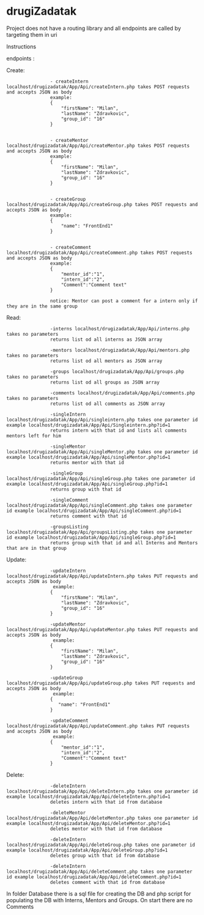 # drugiZadatak

Project does not have a routing library and all endpoints are called by targeting them in uri

Instructions

 endpoints : 


 Create:
                    
                    - createIntern localhost/drugizadatak/App/Api/createIntern.php takes POST requests and accepts JSON as body
                    example:
                    {
                        "firstName": "Milan",
                        "lastName": "Zdravkovic",
                        "group_id": "16"
                    }
                    
                    
                    - createMentor localhost/drugizadatak/App/Api/createMentor.php takes POST requests and accepts JSON as body
                    example:
                    {
                        "firstName": "Milan",
                        "lastName": "Zdravkovic",
                        "group_id": "16"
                    }
                    
                    
                    - createGroup localhost/drugizadatak/App/Api/createGroup.php takes POST requests and accepts JSON as body
                    example:
                    {
                        "name": "FrontEnd1"
                    }
                    
                    
                    - createComment localhost/drugizadatak/App/Api/createComment.php takes POST requests and accepts JSON as body
                    example:
                    {
                        "mentor_id":"1",
                        "intern_id":"2",
                        "Comment":"Comment text"
                    }
                    
                    notice: Mentor can post a comment for a intern only if they are in the same group

Read:
                   
                    -interns localhost/drugizadatak/App/Api/interns.php takes no parameters
                    returns list od all interns as JSON array

                    -mentors localhost/drugizadatak/App/Api/mentors.php takes no parameters
                    returns list od all mentors as JSON array

                    -groups localhost/drugizadatak/App/Api/groups.php takes no parameters
                    returns list od all groups as JSON array
                    
                    -comments localhost/drugizadatak/App/Api/comments.php takes no parameters
                    returns list od all comments as JSON array

                    -singleIntern localhost/drugizadatak/App/Api/singleintern.php takes one parameter id example localhost/drugizadatak/App/Api/Singleintern.php?id=1
                    returns intern with that id and lists all comments mentors left for him

                    -singleMentor localhost/drugizadatak/App/Api/singleMentor.php takes one parameter id example localhost/drugizadatak/App/Api/singleMentor.php?id=1
                    returns mentor with that id

                    -singleGroup localhost/drugizadatak/App/Api/singleGroup.php takes one parameter id example localhost/drugizadatak/App/Api/singleGroup.php?id=1
                    returns group with that id

                    -singleComment localhost/drugizadatak/App/Api/singleComment.php takes one parameter id example localhost/drugizadatak/App/Api/singleComment.php?id=1
                    returns comment with that id
                    
                    -groupsListing localhost/drugizadatak/App/Api/groupsListing.php takes one parameter id example localhost/drugizadatak/App/Api/singleGroup.php?id=1
                    returns group with that id and all Interns and Mentors that are in that group

Update:
                    
                    -updateIntern localhost/drugizadatak/App/Api/updateIntern.php takes PUT requests and accepts JSON as body
                     example:
                    {
                        "firstName": "Milan",
                        "lastName": "Zdravkovic",
                        "group_id": "16"
                    }
                    
                    -updateMentor localhost/drugizadatak/App/Api/updateMentor.php takes PUT requests and accepts JSON as body
                     example:
                    {
                        "firstName": "Milan",
                        "lastName": "Zdravkovic",
                        "group_id": "16"
                    }
                    
                    -updateGroup localhost/drugizadatak/App/Api/updateGroup.php takes PUT requests and accepts JSON as body
                     example:
                    {
                       "name": "FrontEnd1"
                    }
                    
                    -updateComment localhost/drugizadatak/App/Api/updateComment.php takes PUT requests and accepts JSON as body
                     example:
                    {
                        "mentor_id":"1",
                        "intern_id":"2",
                        "Comment":"Comment text"
                    }

Delete:
                    
                    -deleteIntern localhost/drugizadatak/App/Api/deleteIntern.php takes one parameter id example localhost/drugizadatak/App/Api/deleteIntern.php?id=1
                    deletes intern with that id from database

                    -deleteMentor localhost/drugizadatak/App/Api/deleteMentor.php takes one parameter id example localhost/drugizadatak/App/Api/deleteMentor.php?id=1
                    deletes mentor with that id from database

                    -deleteIntern localhost/drugizadatak/App/Api/deleteGroup.php takes one parameter id example localhost/drugizadatak/App/Api/deleteGroup.php?id=1
                    deletes group with that id from database

                    -deleteIntern localhost/drugizadatak/App/Api/deleteComment.php takes one parameter id example localhost/drugizadatak/App/Api/deleteComment.php?id=1
                    deletes comment with that id from database


In folder Database there is a sql file for creating the DB and php script for populating the DB with Interns, Mentors and Groups. On start there are no Comments